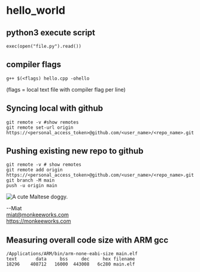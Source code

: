 # hello_world

## python3 execute script

    exec(open("file.py").read())

## compiler flags

    g++ $(<flags) hello.cpp -ohello 
    
(flags = local text file with compiler flag per line)

## Syncing local with github

    git remote -v #show remotes
    git remote set-url origin https://<personal_access_token>@github.com/<user_name>/<repo_name>.git

## Pushing existing new repo to github

    git remote -v # show remotes
    git remote add origin https://<personal_access_token>@github.com/<user_name>/<repo_name>.git
    git branch -M main
    push -u origin main


![A cute Maltese doggy.](https://user-images.githubusercontent.com/4535333/157773087-5f8aadc5-9f10-4ca0-a423-b0bd30f73b3a.jpeg)

--Miat  
miat@monkeeworks.com  
https://monkeeworks.com


## Measuring overall code size with ARM gcc
  
    /Applications/ARM/bin/arm-none-eabi-size main.elf
    text	   data	    bss	    dec	    hex	filename
    18296	 408712	  16000	 443008	  6c280	main.elf
